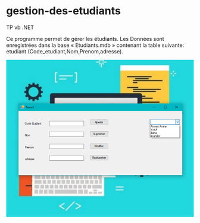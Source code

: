 # gestion-des-etudiants
TP vb .NET

Ce programme permet de gérer les étudiants. Les Données sont
enregistrées dans la base « Etudiants.mdb » contenant la table suivante:
etudiant (Code_etudiant,Nom,Prenom,adresse).

![alt text](https://raw.githubusercontent.com/rassasamine/gestion-des-etudiants/master/etudiant.png)
